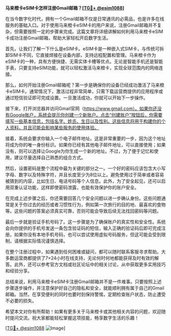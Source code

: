 **马来橙卡eSIM卡怎样注册Gmail邮箱？[[TG💪+ @esim1088](https://t.me/s/esim1088)]**

在当今数字化时代，拥有一个Gmail邮箱不仅是日常通讯的必需品，也是许多在线服务的基础入口。对于使用马来橙卡eSIM卡的用户来说，注册Gmail邮箱并不复杂，但需要按照一定的步骤来完成。这篇文章将详细讲解如何利用马来橙卡eSIM卡成功注册Gmail邮箱，帮助大家轻松开启数字生活。

首先，让我们了解一下什么是eSIM卡。eSIM卡是一种嵌入式SIM卡，与传统可拆卸SIM卡不同，它直接焊接在设备内部，支持远程配置和管理。马来橙卡作为eSIM卡的一种，具有方便快捷、无需实体卡槽等优点。无论是智能手机还是智能手表，只要支持eSIM功能，就可以轻松激活马来橙卡，实现全球范围内的网络连接。

那么，如何开始注册Gmail邮箱呢？第一步是确保你的设备已经成功激活了马来橙卡eSIM卡。通常情况下，激活过程非常简单，只需下载运营商提供的应用程序或通过短信验证即可完成设置。一旦激活成功，你就可以开始下一步操作。

接下来，打开浏览器并访问Gmail官网（https://www.gmail.com）。如果你还没有Google账户，系统会提示你创建一个新账户。点击“创建账户”按钮后，你需要填写一些基本信息，包括名字、姓氏、生日以及性别。这些信息将用于构建你的个人资料，并且可能会影响某些服务的使用体验。

接着，系统会要求你输入一个电子邮件地址。这是非常重要的一步，因为这个地址将成为你的唯一身份标识。如果你已经有其他电子邮件地址，可以直接使用；如果没有，则可以选择让Google为你生成一个新的地址。不过，为了便于记忆和使用，建议尽量选择自己熟悉的组合方式。

然后，设置密码是整个流程中最为关键的部分之一。一个好的密码应该包含大小写字母、数字以及特殊字符，并且长度至少为8位以上。避免使用过于简单或者容易被猜到的内容，比如生日、电话号码等个人信息。此外，为了安全起见，还可以启用双重认证功能，这样即使密码泄露，也能有效保护你的账户安全。

在完成上述步骤之后，你还需要回答几个安全问题以进一步确认身份。这些问题通常是关于你过去的经历或者习惯性行为，例如第一次旅行的目的地、最喜欢的食物等。这些问题的答案必须真实可靠，否则可能会导致后续无法找回密码等问题。

最后一步就是验证手机号码了。这一步骤是为了确保账户的真实性和安全性。系统会向你提供的手机号发送一条包含验证码的短信，输入正确的验证码后即可完成注册。如果你没有本地手机号码，也可以尝试使用虚拟号码服务，但这可能会受到限制，请根据实际情况谨慎选择。

在整个注册过程中，如果遇到任何困难或疑问，都可以随时联系客服寻求帮助。大多数运营商都提供了7×24小时在线支持，无论何时何地都能获得及时有效的解答。此外，还可以参考官方文档或社区论坛中的相关讨论，从中获取更多实用技巧和经验分享。

总结来说，利用马来橙卡eSIM卡注册Gmail邮箱并不是一件难事。只要按照上述步骤逐步操作，并注意保护好自己的隐私和安全，就能顺利拥有属于自己的Gmail邮箱。当然，在享受便利的同时也要时刻保持警惕，定期检查账户状态，防止遭受不必要的损失。

希望本文对你有所帮助！如果有更多关于马来橙卡或其他相关内容的问题，欢迎随时提问交流。祝大家都能轻松掌握这项技能，畅享数字生活的乐趣！

[[TG💪+ @esim1088](https://t.me/s/esim1088) ![Image](https://i.postimg.cc/4NQfJmqS/Snipaste-2025-05-13-00-14-12.png)]
